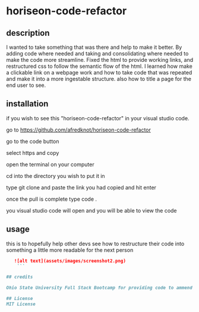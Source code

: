 # horiseon-code-refactor

## description

I wanted to take something that was there and help to make it better. By adding code where needed and taking and consolidating where needed to make the code more streamline.
Fixed the html to provide working links, and restructured css to follow the semantic flow of the html.
I learned how make a clickable link on a webpage work and how to take code that was repeated and make it into a more ingestable structure. also how to title a page for the end user to see.

## installation

if you wish to see this "horiseon-code-refactor" in your visual studio code.

go to https://github.com/afredknot/horiseon-code-refactor

go to the code button

select https and copy

open the terminal on your computer

cd into the directory you wish to put it in

type git clone and paste the link you had copied and hit enter 

once the pull is complete type code . 

you visual studio code will open and you will be able to view the code

## usage

this is to hopefully help other devs see how to restructure their code into something a little more readable for the next person

```md
   ![alt text](assets/images/screenshot2.png)
    ```

## credits

Ohio State University Full Stack Bootcamp for providing code to ammend

## License
MIT License
